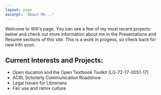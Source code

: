 ```yaml
---
layout: page
excerpt: "About Me..."
---
```


Welcome to Will's page. You can see a few of my most recent projects below and check out more information about me in the Presentations and Resume sections of this site. This is a work in progess, so check back for new info soon.

## Current Interests and Projects:

- Open ducation and the Open Textbook Toolkit (LG-72-17-0051-17)
- ACRL Scholarly Communication Roadshow
- Legal Issues for Librarians
- Fair use and remix culture

